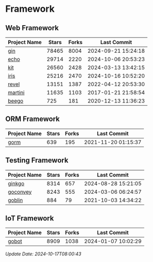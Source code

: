 # Framework

## Web Framework
| Project Name | Stars | Forks | Last Commit |
| ------------ | ----- | ----- | ----------- |
| [gin](https://github.com/gin-gonic/gin) | 78465 | 8004 | 2024-09-21 15:24:18 |
| [echo](https://github.com/labstack/echo) | 29714 | 2220 | 2024-10-06 20:53:23 |
| [kit](https://github.com/go-kit/kit) | 26560 | 2428 | 2024-03-13 13:42:15 |
| [iris](https://github.com/kataras/iris) | 25216 | 2470 | 2024-10-16 10:52:20 |
| [revel](https://github.com/revel/revel) | 13151 | 1387 | 2022-04-12 20:53:30 |
| [martini](https://github.com/go-martini/martini) | 11635 | 1103 | 2017-01-21 21:58:54 |
| [beego](https://github.com/astaxie/beego) | 725 | 181 | 2020-12-13 11:36:23 |

## ORM Framework
| Project Name | Stars | Forks | Last Commit |
| ------------ | ----- | ----- | ----------- |
| [gorm](https://github.com/jinzhu/gorm) | 639 | 195 | 2021-11-20 01:15:37 |

## Testing Framework
| Project Name | Stars | Forks | Last Commit |
| ------------ | ----- | ----- | ----------- |
| [ginkgo](https://github.com/onsi/ginkgo) | 8314 | 657 | 2024-08-28 15:21:05 |
| [goconvey](https://github.com/smartystreets/goconvey) | 8243 | 555 | 2024-03-06 06:24:57 |
| [goblin](https://github.com/franela/goblin) | 884 | 79 | 2021-10-03 14:34:22 |

## IoT Framework
| Project Name | Stars | Forks | Last Commit |
| ------------ | ----- | ----- | ----------- |
| [gobot](https://github.com/hybridgroup/gobot) | 8909 | 1038 | 2024-01-07 10:02:29 |

*Update Date: 2024-10-17T08:00:43*